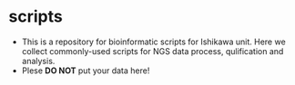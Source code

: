 # scripts
* This is a repository for bioinformatic scripts for Ishikawa unit. Here we collect commonly-used scripts for NGS data process, qulification and analysis. 
* Plese **DO NOT** put your data here! 

